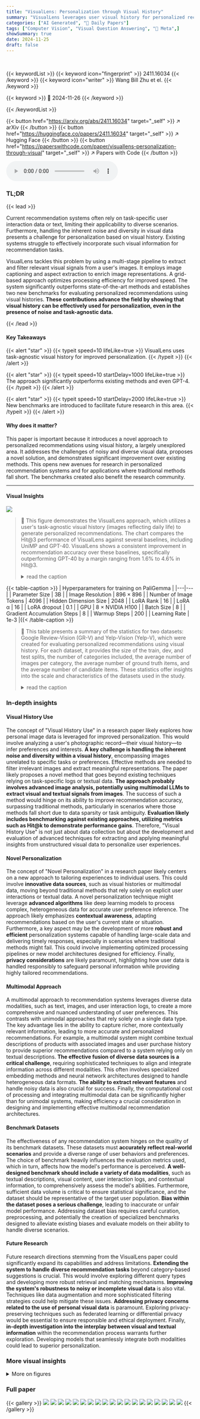 ```yaml
---
title: "VisualLens: Personalization through Visual History"
summary: "VisualLens leverages user visual history for personalized recommendations, improving state-of-the-art by 5-10% and exceeding GPT-4's performance."
categories: ["AI Generated", "🤗 Daily Papers"]
tags: ["Computer Vision", "Visual Question Answering", "🏢 Meta",]
showSummary: true
date: 2024-11-25
draft: false
---
```


<br>

{{< keywordList >}}
{{< keyword icon="fingerprint" >}} 2411.16034 {{< /keyword >}}
{{< keyword icon="writer" >}} Wang Bill Zhu et el. {{< /keyword >}}
 
{{< keyword >}} 🤗 2024-11-26 {{< /keyword >}}
 
{{< /keywordList >}}

{{< button href="https://arxiv.org/abs/2411.16034" target="_self" >}}
↗ arXiv
{{< /button >}}
{{< button href="https://huggingface.co/papers/2411.16034" target="_self" >}}
↗ Hugging Face
{{< /button >}}
{{< button href="https://paperswithcode.com/paper/visuallens-personalization-through-visual" target="_self" >}}
↗ Papers with Code
{{< /button >}}



<audio controls>
    <source src="https://ai-paper-reviewer.com/2411.16034/podcast.wav" type="audio/wav">
    Your browser does not support the audio element.
</audio>


### TL;DR


{{< lead >}}

Current recommendation systems often rely on task-specific user interaction data or text, limiting their applicability to diverse scenarios.  Furthermore, handling the inherent noise and diversity in visual data presents a challenge for personalization based on visual history.  Existing systems struggle to effectively incorporate such visual information for recommendation tasks.

VisualLens tackles this problem by using a multi-stage pipeline to extract and filter relevant visual signals from a user's images.  It employs image captioning and aspect extraction to enrich image representations.  A grid-based approach optimizes processing efficiency for improved speed.  The system significantly outperforms state-of-the-art methods and establishes two new benchmarks for evaluating personalized recommendations using visual histories. **These contributions advance the field by showing that visual history can be effectively used for personalization, even in the presence of noise and task-agnostic data.**

{{< /lead >}}


#### Key Takeaways

{{< alert "star" >}}
{{< typeit speed=10 lifeLike=true >}} VisualLens uses task-agnostic visual history for improved personalization. {{< /typeit >}}
{{< /alert >}}

{{< alert "star" >}}
{{< typeit speed=10 startDelay=1000 lifeLike=true >}} The approach significantly outperforms existing methods and even GPT-4. {{< /typeit >}}
{{< /alert >}}

{{< alert "star" >}}
{{< typeit speed=10 startDelay=2000 lifeLike=true >}} New benchmarks are introduced to facilitate future research in this area. {{< /typeit >}}
{{< /alert >}}

#### Why does it matter?
This paper is important because it introduces a novel approach to personalized recommendations using visual history, a largely unexplored area.  It addresses the challenges of noisy and diverse visual data, proposes a novel solution, and demonstrates significant improvement over existing methods. This opens new avenues for research in personalized recommendation systems and for applications where traditional methods fall short. The benchmarks created also benefit the research community.

------
#### Visual Insights



![](https://arxiv.org/html/2411.16034/x1.png)

> 🔼 This figure demonstrates the VisualLens approach, which utilizes a user's task-agnostic visual history (images reflecting daily life) to generate personalized recommendations.  The chart compares the Hit@3 performance of VisualLens against several baselines, including UniMP and GPT-40.  VisualLens shows a consistent improvement in recommendation accuracy over these baselines, specifically outperforming GPT-40 by a margin ranging from 1.6% to 4.6% in Hit@3.
> <details>
> <summary>read the caption</summary>
> Figure 1: VisualLens leverages a user’s task-agnostic visual history to provide personalized recommendations. Our method outperforms GPT-4o by 1.6%∼similar-to\sim∼4.6% on Hit@3.
> </details>





{{< table-caption >}}
| Hyperparameters for training on PaliGemma |
|---|---| 
| Parameter Size | 3B |
| Image Resolution | 896 × 896 |
| Number of Image Tokens | 4096 |
| Hidden Dimension Size | 2048 |
| LoRA Rank | 16 |
| LoRA α | 16 |
| LoRA dropout | 0.1 |
| GPU | 8 × NVIDIA H100 |
| Batch Size | 8 |
| Gradient Accumulation Steps | 8 |
| Warmup Steps | 200 |
| Learning Rate | 1e-3 |{{< /table-caption >}}

> 🔼 This table presents a summary of the statistics for two datasets: Google Review-Vision (GR-V) and Yelp-Vision (Yelp-V), which were created for evaluating personalized recommendations using visual history.  For each dataset, it provides the size of the train, dev, and test splits, the number of categories included, the average number of images per category, the average number of ground truth items, and the average number of candidate items. These statistics offer insights into the scale and characteristics of the datasets used in the study.
> <details>
> <summary>read the caption</summary>
> Table 1: Dataset statistics of Google Review-Vision (GR-V) and Yelp-Vision (Yelp-V).
> </details>





### In-depth insights


#### Visual History Use
The concept of "Visual History Use" in a research paper likely explores how personal image data is leveraged for improved personalization.  This would involve analyzing a user's photographic record—their visual history—to infer preferences and interests. **A key challenge is handling the inherent noise and diversity within a visual history**, encompassing images unrelated to specific tasks or preferences. Effective methods are needed to filter irrelevant images and extract meaningful representations. The paper likely proposes a novel method that goes beyond existing techniques relying on task-specific logs or textual data. **The approach probably involves advanced image analysis, potentially using multimodal LLMs to extract visual and textual signals from images**. The success of such a method would hinge on its ability to improve recommendation accuracy, surpassing traditional methods, particularly in scenarios where those methods fall short due to data sparsity or task ambiguity.  **Evaluation likely includes benchmarking against existing approaches, utilizing metrics such as Hit@k to demonstrate performance gains**. Therefore, "Visual History Use" is not just about data collection but about the development and evaluation of advanced techniques for extracting and applying meaningful insights from unstructured visual data to personalize user experiences.

#### Novel Personalization
The concept of "Novel Personalization" in a research paper likely centers on a new approach to tailoring experiences to individual users.  This could involve **innovative data sources**, such as visual histories or multimodal data, moving beyond traditional methods that rely solely on explicit user interactions or textual data.  A novel personalization technique might leverage **advanced algorithms** like deep learning models to process complex, heterogeneous data for accurate user preference inference.  The approach likely emphasizes **contextual awareness**, adapting recommendations based on the user's current state or situation.  Furthermore,  a key aspect may be the development of more **robust and efficient** personalization systems capable of handling large-scale data and delivering timely responses, especially in scenarios where traditional methods might fail.  This could involve implementing optimized processing pipelines or new model architectures designed for efficiency. Finally, **privacy considerations** are likely paramount, highlighting how user data is handled responsibly to safeguard personal information while providing highly tailored recommendations.

#### Multimodal Approach
A multimodal approach to recommendation systems leverages diverse data modalities, such as text, images, and user interaction logs, to create a more comprehensive and nuanced understanding of user preferences.  This contrasts with unimodal approaches that rely solely on a single data type. The key advantage lies in the ability to capture richer, more contextually relevant information, leading to more accurate and personalized recommendations. For example, a multimodal system might combine textual descriptions of products with associated images and user purchase history to provide superior recommendations compared to a system relying only on textual descriptions. **The effective fusion of diverse data sources is a critical challenge**, requiring sophisticated techniques to align and integrate information across different modalities. This often involves specialized embedding methods and neural network architectures designed to handle heterogeneous data formats. **The ability to extract relevant features** and handle noisy data is also crucial for success.  Finally, the computational cost of processing and integrating multimodal data can be significantly higher than for unimodal systems, making efficiency a crucial consideration in designing and implementing effective multimodal recommendation architectures.

#### Benchmark Datasets
The effectiveness of any recommendation system hinges on the quality of its benchmark datasets.  These datasets must **accurately reflect real-world scenarios** and provide a diverse range of user behaviors and preferences.  The choice of benchmark heavily influences the evaluation metrics used, which in turn, affects how the model's performance is perceived.  **A well-designed benchmark should include a variety of data modalities**, such as textual descriptions, visual content, user interaction logs, and contextual information, to comprehensively assess the model's abilities.   Furthermore, sufficient data volume is critical to ensure statistical significance, and the dataset should be representative of the target user population.  **Bias within the dataset poses a serious challenge**, leading to inaccurate or unfair model performance.  Addressing dataset bias requires careful curation, preprocessing, and potentially the creation of specialized benchmarks designed to alleviate existing biases and evaluate models on their ability to handle diverse scenarios.

#### Future Research
Future research directions stemming from the VisualLens paper could significantly expand its capabilities and address limitations.  **Extending the system to handle diverse recommendation tasks** beyond category-based suggestions is crucial.  This would involve exploring different query types and developing more robust retrieval and matching mechanisms.  **Improving the system's robustness to noisy or incomplete visual data** is also vital. Techniques like data augmentation and more sophisticated filtering strategies could help mitigate these issues.  **Addressing privacy concerns related to the use of personal visual data** is paramount.  Exploring privacy-preserving techniques such as federated learning or differential privacy would be essential to ensure responsible and ethical deployment. Finally, **in-depth investigation into the interplay between visual and textual information** within the recommendation process warrants further exploration.  Developing models that seamlessly integrate both modalities could lead to superior personalization.


### More visual insights

<details>
<summary>More on figures
</summary>


![](https://arxiv.org/html/2411.16034/x2.png)

> 🔼 This figure illustrates the two-stage process of VisualLens. The offline stage involves augmenting each image in a user's visual history with automatically generated captions and aspect words.  The runtime stage consists of three steps: 1) History Retrieval: Selects images from the visual history most relevant to a given recommendation query. 2) Preference Profiling: Generates a user preference profile based on the retrieved images, captions, and aspect words.  This often involves aggregating multiple images into a grid. 3) Candidate Matching: Matches the user profile against potential recommendation candidates, ranking them based on a calculated probability.
> <details>
> <summary>read the caption</summary>
> Figure 2: VisualLens inference pipeline: the offline process augments images in the visual history with captions and aspect words; the runtime recommendation process retrieves relevant images, generate user profile accordingly, and then predict candidate preferences.
> </details>



![](https://arxiv.org/html/2411.16034/x3.png)

> 🔼 The figure shows the MRR distribution over the number of candidates.  The MRR (Mean Reciprocal Rank) is a metric used to evaluate the ranking quality of recommendations, where a higher MRR indicates better performance.  The x-axis represents the number of candidates and the y-axis represents the MRR. The plot shows that the MRR initially increases as the number of candidates increases but eventually plateaus, indicating that increasing the number of candidates beyond a certain point doesn't significantly improve recommendation quality. This suggests there's a point of diminishing returns when adding more candidates.
> <details>
> <summary>read the caption</summary>
> (a)
> </details>



![](https://arxiv.org/html/2411.16034/x4.png)

> 🔼 The figure shows the MRR distribution over the number of images in the visual history.  The x-axis represents the number of images, and the y-axis represents the Mean Reciprocal Rank (MRR). The plot demonstrates that as the number of images increases, the MRR initially increases and then plateaus after reaching approximately 100 images. This indicates that while a larger visual history provides more information, there's a point of diminishing returns beyond which additional images don't significantly improve the recommendation accuracy.  The flattening of the curve suggests the model's robustness to noise in the visual history; the system can effectively filter out irrelevant images.
> <details>
> <summary>read the caption</summary>
> (b)
> </details>



![](https://arxiv.org/html/2411.16034/x5.png)

> 🔼 This figure presents two bar charts visualizing the performance of the VisualLens model. Chart (a) displays the Mean Reciprocal Rank (MRR) across varying numbers of candidate items for a recommendation task, revealing MRR convergence beyond 50 candidates. Chart (b) shows MRR performance with different numbers of images in the user's visual history, demonstrating that MRR increases and plateaus around 100 images. Both charts are based on User ID test data, meaning each user's history and recommendations are treated separately, and no user data is shared between train and test data.
> <details>
> <summary>read the caption</summary>
> Figure 3: (a) MRR distribution over number of candidates, (b) MRR distribution over number of images. Both are on the User ID test set. We find (1) MRR converges when number of candidates exceeds 50; (2) MRR increases and flattens after reaching ∼similar-to\sim∼100 images.
> </details>



![](https://arxiv.org/html/2411.16034/x6.png)

> 🔼 The figure shows the MRR distribution based on the number of candidates.  The left graph shows that the MRR converges when the number of candidates exceeds 50. The right graph shows that the MRR increases and flattens after reaching around 100 images.
> <details>
> <summary>read the caption</summary>
> (a)
> </details>



![](https://arxiv.org/html/2411.16034/x7.png)

> 🔼 The figure shows the MRR distribution over the number of images in a user's visual history.  The x-axis represents the number of images, and the y-axis represents the Mean Reciprocal Rank (MRR). The graph illustrates how the MRR changes as the amount of visual data increases.  It shows that initially, MRR improves as more images are available because the model has more data to learn user preferences from. However, after a certain point (~100 images), the MRR plateaus or even slightly decreases. This indicates that including excessively large amounts of visual data may not necessarily improve the quality of the recommendations and can introduce noise.
> <details>
> <summary>read the caption</summary>
> (b)
> </details>



![](https://arxiv.org/html/2411.16034/x8.png)

> 🔼 This figure displays the mean reciprocal rank (MRR) distribution across various categories for both Google Review-V and Yelp-V datasets.  The left panel (a) shows the distribution for Google Review-V, while the right panel (b) shows the distribution for Yelp-V.  The key observations are a loose correlation between the number of training examples per category and the MRR, and a tendency for more general, less ambiguous categories to achieve higher MRR scores.
> <details>
> <summary>read the caption</summary>
> Figure 4: (a) MRR distribution over categories on Google Review-V, (b) MRR distribution over categories on Yelp-V. We find (1) the performance per category is loosely correlated with number of training data; (2) when a category is more general and less ambiguous, the performance on the category is better.
> </details>



![](https://arxiv.org/html/2411.16034/x9.png)

> 🔼 This bar chart visualizes the distribution of the 66 categories within the Google Review-Vision (GR-V) dataset used for training.  The x-axis represents the different categories, and the y-axis shows the number of data points or instances belonging to each category.  The chart provides insight into the class imbalance of the dataset, revealing which categories are more prevalent than others in the training data.  This information is useful in understanding potential biases in the model's training.
> <details>
> <summary>read the caption</summary>
> Figure 5: The Google Review-Vision (Google Review-V) training data consists of 66 categories.
> </details>



</details>






### Full paper

{{< gallery >}}
<img src="https://ai-paper-reviewer.com/2411.16034/1.png" class="grid-w50 md:grid-w33 xl:grid-w25" />
<img src="https://ai-paper-reviewer.com/2411.16034/2.png" class="grid-w50 md:grid-w33 xl:grid-w25" />
<img src="https://ai-paper-reviewer.com/2411.16034/3.png" class="grid-w50 md:grid-w33 xl:grid-w25" />
<img src="https://ai-paper-reviewer.com/2411.16034/4.png" class="grid-w50 md:grid-w33 xl:grid-w25" />
<img src="https://ai-paper-reviewer.com/2411.16034/5.png" class="grid-w50 md:grid-w33 xl:grid-w25" />
<img src="https://ai-paper-reviewer.com/2411.16034/6.png" class="grid-w50 md:grid-w33 xl:grid-w25" />
<img src="https://ai-paper-reviewer.com/2411.16034/7.png" class="grid-w50 md:grid-w33 xl:grid-w25" />
<img src="https://ai-paper-reviewer.com/2411.16034/8.png" class="grid-w50 md:grid-w33 xl:grid-w25" />
<img src="https://ai-paper-reviewer.com/2411.16034/9.png" class="grid-w50 md:grid-w33 xl:grid-w25" />
<img src="https://ai-paper-reviewer.com/2411.16034/10.png" class="grid-w50 md:grid-w33 xl:grid-w25" />
<img src="https://ai-paper-reviewer.com/2411.16034/11.png" class="grid-w50 md:grid-w33 xl:grid-w25" />
<img src="https://ai-paper-reviewer.com/2411.16034/12.png" class="grid-w50 md:grid-w33 xl:grid-w25" />
<img src="https://ai-paper-reviewer.com/2411.16034/13.png" class="grid-w50 md:grid-w33 xl:grid-w25" />
<img src="https://ai-paper-reviewer.com/2411.16034/14.png" class="grid-w50 md:grid-w33 xl:grid-w25" />
<img src="https://ai-paper-reviewer.com/2411.16034/15.png" class="grid-w50 md:grid-w33 xl:grid-w25" />
<img src="https://ai-paper-reviewer.com/2411.16034/16.png" class="grid-w50 md:grid-w33 xl:grid-w25" />
<img src="https://ai-paper-reviewer.com/2411.16034/17.png" class="grid-w50 md:grid-w33 xl:grid-w25" />
<img src="https://ai-paper-reviewer.com/2411.16034/18.png" class="grid-w50 md:grid-w33 xl:grid-w25" />
<img src="https://ai-paper-reviewer.com/2411.16034/19.png" class="grid-w50 md:grid-w33 xl:grid-w25" />
{{< /gallery >}}
